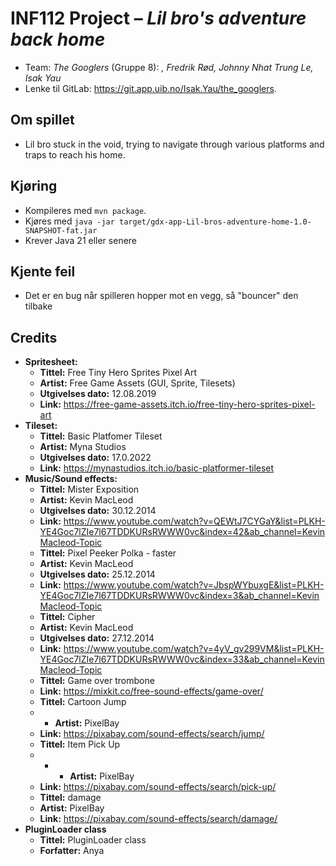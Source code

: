 # INF112 Project – *Lil bro's adventure back home*

* Team: *The Googlers* (Gruppe 8): *, Fredrik Rød, Johnny Nhat Trung Le, Isak Yau*
* Lenke til GitLab: https://git.app.uib.no/Isak.Yau/the_googlers.

## Om spillet
* Lil bro stuck in the void, trying to navigate through various platforms and traps to reach his home.
## Kjøring
* Kompileres med `mvn package`.
* Kjøres med `java -jar target/gdx-app-Lil-bros-adventure-home-1.0-SNAPSHOT-fat.jar`
* Krever Java 21 eller senere

## Kjente feil
* Det er en bug når spilleren hopper mot en vegg, så "bouncer" den tilbake

## Credits
* **Spritesheet:**
  * **Tittel:** Free Tiny Hero Sprites Pixel Art
  * **Artist:** Free Game Assets (GUI, Sprite, Tilesets)
  * **Utgivelses dato:** 12.08.2019
  * **Link:** https://free-game-assets.itch.io/free-tiny-hero-sprites-pixel-art
* **Tileset:**
  * **Tittel:** Basic Platfomer Tileset
  * **Artist:** Myna Studios
  * **Utgivelses dato:** 17.0.2022
  * **Link:** https://mynastudios.itch.io/basic-platformer-tileset
* **Music/Sound effects:**
  * **Tittel:** Mister Exposition
  * **Artist:** Kevin MacLeod
  * **Utgivelses dato:** 30.12.2014
  * **Link:** https://www.youtube.com/watch?v=QEWtJ7CYGaY&list=PLKH-YE4Goc7lZIe7l67TDDKURsRWWW0vc&index=42&ab_channel=KevinMacleod-Topic
  * **Tittel:** Pixel Peeker Polka - faster
  * **Artist:** Kevin MacLeod
  * **Utgivelses dato:** 25.12.2014
  * **Link:** https://www.youtube.com/watch?v=JbspWYbuxgE&list=PLKH-YE4Goc7lZIe7l67TDDKURsRWWW0vc&index=3&ab_channel=KevinMacleod-Topic
  * **Tittel:** Cipher
  * **Artist:** Kevin MacLeod
  * **Utgivelses dato:** 27.12.2014
  * **Link:** https://www.youtube.com/watch?v=4yV_gv299VM&list=PLKH-YE4Goc7lZIe7l67TDDKURsRWWW0vc&index=33&ab_channel=KevinMacleod-Topic
  * **Tittel:** Game over trombone
  * **Link:** https://mixkit.co/free-sound-effects/game-over/
  * **Tittel:** Cartoon Jump
  * * **Artist:** PixelBay
  * **Link:** https://pixabay.com/sound-effects/search/jump/
  * **Tittel:** Item Pick Up
  * * * **Artist:** PixelBay
  * **Link:** https://pixabay.com/sound-effects/search/pick-up/
  * **Tittel:** damage
  * **Artist:** PixelBay
  * **Link:** https://pixabay.com/sound-effects/search/damage/
* **PluginLoader class**
  * **Tittel:** PluginLoader class
  * **Forfatter:** Anya